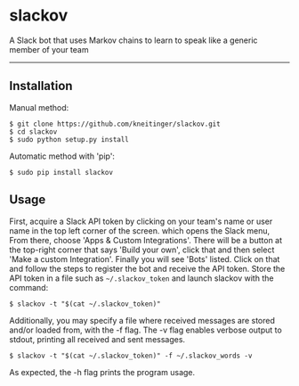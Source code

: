# slackov
A Slack bot that uses Markov chains to learn to speak like a generic member of your team

---

## Installation

Manual method:

```
$ git clone https://github.com/kneitinger/slackov.git
$ cd slackov
$ sudo python setup.py install
```

 Automatic method with 'pip':

```
$ sudo pip install slackov
```

## Usage

First, acquire a Slack API token by clicking on your team's name or user name in the top left corner of the screen. which opens the Slack menu,  From there, choose 'Apps & Custom Integrations'. There will be a button at the top-right corner that says 'Build your own', click that and then select 'Make a custom Integration'. Finally you will see 'Bots' listed.  Click on that and follow the steps to register the bot and receive the API token.  Store the API token in a file such as `~/.slackov_token` and launch slackov with the command:

```
$ slackov -t "$(cat ~/.slackov_token)"
```

Additionally, you may specify a file where received messages are stored and/or loaded from, with the -f flag.  The -v flag enables verbose output to stdout, printing all received and sent messages.

```
$ slackov -t "$(cat ~/.slackov_token)" -f ~/.slackov_words -v
```

As expected, the -h flag prints the program usage.
